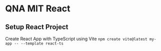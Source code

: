 # QNA MIT React

## Setup React Project

Create React App with TypeScript using Vite
`npm create vite@latest my-app -- --template react-ts`
